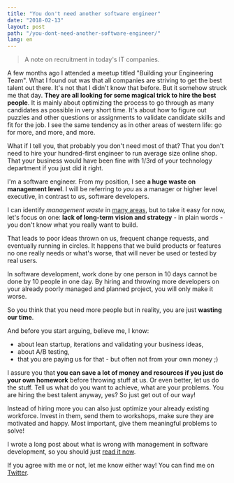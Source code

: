 ```yaml
---
title: "You don't need another software engineer"
date: "2018-02-13"
layout: post
path: "/you-dont-need-another-software-engineer/"
lang: en
---
```


> A note on recruitment in today's IT companies.

A few months ago I attended a meetup titled "Building your Engineering Team". What I found out was that all companies are striving to get the best talent out there. It's not that I didn't know that before. But it somehow struck me that day. **They are all looking for some magical trick to hire the best people**. It is mainly about optimizing the process to go through as many candidates as possible in very short time. It's about how to figure out puzzles and other questions or assignments to validate candidate skills and fit for the job. I see the same tendency as in other areas of western life: go for more, and more, and more.

What if I tell you, that probably you don't need most of that? That you don't need to hire your hundred-first engineer to run average size online shop. That your business would have been fine with 1/3rd of your technology department if you just did it right.

I'm a software engineer. From my position, I see **a huge waste on management level**. I will be referring to *you* as a manager or higher level executive, in contrast to *us*, software developers.

I can identify *management waste* in [many areas](/what-is-wrong-with-software-development-management/), but to take it easy for now, let's focus on one: **lack of long-term vision and strategy** - in plain words - you don't know what you really want to build.

That leads to poor ideas thrown on us, frequent change requests, and eventually running in circles. It happens that we build products or features no one really needs or what's worse, that will never be used or tested by real users.

In software development, work done by one person in 10 days cannot be done by 10 people in one day. By hiring and throwing more developers on your already poorly managed and planned project, you will only make it worse.

So you think that you need more people but in reality, you are just **wasting our time**.

And before you start arguing, believe me, I know:
- about lean startup, iterations and validating your business ideas,
- about A/B testing,
- that you are paying us for that - but often not from your own money ;)

I assure you that **you can save a lot of money and resources if you just do your own homework** before throwing stuff at us. Or even better, let us do the stuff. Tell us what do you want to achieve, what are your problems. You are hiring the best talent anyway, yes? So just get out of our way!

Instead of hiring more you can also just optimize your already existing workforce. Invest in them, send them to workshops, make sure they are motivated and happy. Most important, give them meaningful problems to solve!

I wrote a long post about what is wrong with management in software development, so you should just
[read it now](/what-is-wrong-with-software-development-management/).

If you agree with me or not, let me know either way! You can find me on [Twitter](https://twitter.com/krzysu).
